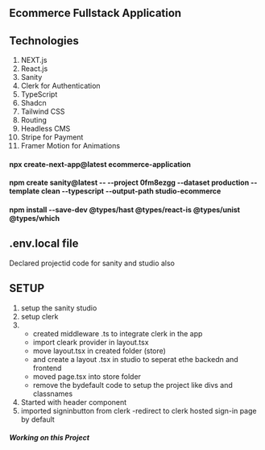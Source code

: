 ## Ecommerce Fullstack Application 

## Technologies 
1. NEXT.js
2. React.js 
3. Sanity
4. Clerk for Authentication
5. TypeScript
6. Shadcn
7. Tailwind CSS
8. Routing
9. Headless CMS
10. Stripe for Payment 
11. Framer Motion for Animations

####  npx create-next-app@latest ecommerce-application
####  npm create sanity@latest -- --project 0fm8ezgg --dataset production --template clean --typescript --output-path studio-ecommerce
#### npm install --save-dev @types/hast @types/react-is @types/unist @types/which


## .env.local file 
Declared projectid code for sanity and studio also

## SETUP
1. setup the sanity studio
2. setup clerk
3.  - created middleware .ts to integrate clerk in the app
    - import cleark provider in layout.tsx
    - move layout.tsx in created folder (store)
    - and create a layout .tsx in studio to seperat ethe backedn and frontend
    - moved page.tsx into store folder
    - remove the bydefault code to setup the project like divs and classnames
4. Started with header component
5. imported signinbutton from clerk -redirect to clerk hosted sign-in page by default

##### Working on this Project
